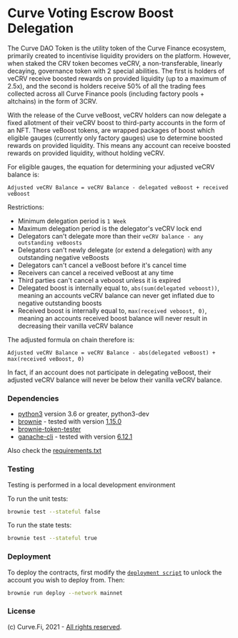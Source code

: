 # Curve Voting Escrow Boost Delegation

The Curve DAO Token is the utility token of the Curve Finance ecosystem, primarily created to incentivise liquidity providers on the platform.
However, when staked the CRV token becomes veCRV, a non-transferable, linearly decaying, governance token with 2 special abilities. The first
is holders of veCRV receive boosted rewards on provided liquidity (up to a maximum of 2.5x), and the second is holders receive 50% of all the
trading fees collected across all Curve Finance pools (including factory pools + altchains) in the form of 3CRV.

With the release of the Curve veBoost, veCRV holders can now delegate a fixed allotment of their veCRV boost to third-party accounts in the form of
an NFT. These veBoost tokens, are wrapped packages of boost which eligible gauges (currently only factory gauges) use to determine boosted rewards
on provided liquidity. This means any account can receive boosted rewards on provided liquidity, without holding veCRV.

For eligible gauges, the equation for determining your adjusted veCRV balance is:

`Adjusted veCRV Balance = veCRV Balance - delegated veBoost + received veBoost`

Restrictions:

- Minimum delegation period is `1 Week`
- Maximum delegation period is the delegator's veCRV lock end
- Delegators can't delegate more than their `veCRV balance - any outstanding veBoosts`
- Delegators can't newly delegate (or extend a delegation) with any outstanding negative veBoosts
- Delegators can't cancel a veBoost before it's cancel time
- Receivers can cancel a received veBoost at any time
- Third parties can't cancel a veboost unless it is expired
- Delegated boost is internally equal to, `abs(sum(delegated veboost))`, meaning an accounts veCRV balance can never get
  inflated due to negative outstanding boosts
- Received boost is internally equal to, `max(received veboost, 0)`, meaning an accounts received boost balance will never
  result in decreasing their vanilla veCRV balance

The adjusted formula on chain therefore is:

`Adjusted veCRV Balance = veCRV Balance - abs(delegated veBoost) + max(received veBoost, 0)`

In fact, if an account does not participate in delegating veBoost, their adjusted veCRV balance will never be below their vanilla veCRV balance.


### Dependencies

* [python3](https://www.python.org/downloads/release/python-368/) version 3.6 or greater, python3-dev
* [brownie](https://github.com/eth-brownie/brownie) - tested with version [1.15.0](https://github.com/eth-brownie/brownie/releases/tag/v1.15.0)
* [brownie-token-tester](https://github.com/iamdefinitelyahuman/brownie-token-tester)
* [ganache-cli](https://github.com/trufflesuite/ganache-cli) - tested with version [6.12.1](https://github.com/trufflesuite/ganache-cli/releases/tag/v6.12.1)

Also check the [requirements.txt](./requirements.txt)

### Testing

Testing is performed in a local development environment

To run the unit tests:

```bash
brownie test --stateful false
```

To run the state tests:

```bash
brownie test --stateful true
```

### Deployment

To deploy the contracts, first modify the [`deployment script`](scripts/deploy.py) to unlock the account you wish to deploy from. Then:

```bash
brownie run deploy --network mainnet
```

### License

(c) Curve.Fi, 2021 - [All rights reserved](LICENSE).
